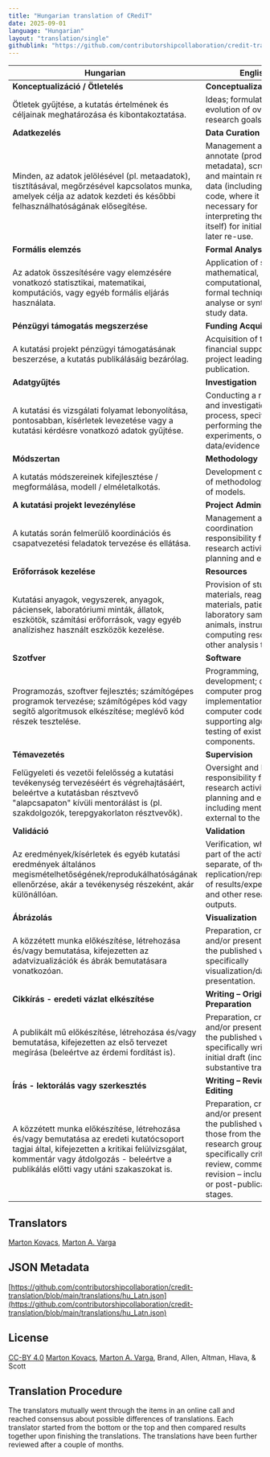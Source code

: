 ```yaml
---
title: "Hungarian translation of CRediT"
date: 2025-09-01
language: "Hungarian"
layout: "translation/single"
githublink: "https://github.com/contributorshipcollaboration/credit-translation/blob/main/translations/hu_Latn.json"
---
```


| Hungarian | English |
| --- | --- |
| **Konceptualizáció / Ötletelés** | **Conceptualization** |
| Ötletek gyűjtése, a kutatás értelmének és céljainak meghatározása és kibontakoztatása. | Ideas; formulation or evolution of overarching research goals and aims. |
| **Adatkezelés** | **Data Curation** |
| Minden, az adatok jelölésével (pl. metaadatok), tisztításával, megőrzésével kapcsolatos munka, amelyek célja az adatok kezdeti és későbbi felhasználhatóságának elősegítése. | Management activities to annotate (produce metadata), scrub data and maintain research data (including software code, where it is necessary for interpreting the data itself) for initial use and later re-use. |
| **Formális elemzés** | **Formal Analysis** |
| Az adatok összesítésére vagy elemzésére vonatkozó statisztikai, matematikai, komputációs, vagy egyéb formális eljárás használata. | Application of statistical, mathematical, computational, or other formal techniques to analyse or synthesize study data. |
| **Pénzügyi támogatás megszerzése** | **Funding Acquisition** |
| A kutatási projekt pénzügyi támogatásának beszerzése, a kutatás publikálásáig bezárólag. | Acquisition of the financial support for the project leading to this publication. |
| **Adatgyűjtés** | **Investigation** |
| A kutatási és vizsgálati folyamat lebonyolítása, pontosabban, kísérletek levezetése vagy a kutatási kérdésre vonatkozó adatok gyűjtése. | Conducting a research and investigation process, specifically performing the experiments, or data/evidence collection. |
| **Módszertan** | **Methodology** |
| A kutatás módszereinek kifejlesztése / megformálása, modell / elméletalkotás. | Development or design of methodology; creation of models. |
| **A kutatási projekt levezénylése** | **Project Administration** |
| A kutatás során felmerülő koordinációs és csapatvezetési feladatok tervezése és ellátása. | Management and coordination responsibility for the research activity planning and execution. |
| **Erőforrások kezelése** | **Resources** |
| Kutatási anyagok, vegyszerek, anyagok, páciensek, laboratóriumi minták, állatok, eszkötök, számítási erőforrások, vagy egyéb analízishez használt eszközök kezelése.  | Provision of study materials, reagents, materials, patients, laboratory samples, animals, instrumentation, computing resources, or other analysis tools. |
| **Szotfver** | **Software** |
| Programozás, szoftver fejlesztés; számítógépes programok tervezése; számítógépes kód vagy segítő algoritmusok elkészítése; meglévő kód részek tesztelése. | Programming, software development; designing computer programs; implementation of the computer code and supporting algorithms; testing of existing code components. |
| **Témavezetés** | **Supervision** |
| Felügyeleti és vezetői felelősség a kutatási tevékenység tervezéséért és végrehajtásáért, beleértve a kutatásban résztvevő "alapcsapaton" kívüli mentorálást is (pl. szakdolgozók, terepgyakorlaton résztvevők). | Oversight and leadership responsibility for the research activity planning and execution, including mentorship external to the core team. |
| **Validáció** | **Validation** |
| Az eredmények/kísérletek és egyéb kutatási eredmények általános megismételhetőségének/reprodukálhatóságának ellenőrzése, akár a tevékenység részeként, akár különállóan. | Verification, whether as a part of the activity or separate, of the overall replication/reproducibility of results/experiments and other research outputs. |
| **Ábrázolás** | **Visualization** |
| A közzétett munka előkészítése, létrehozása és/vagy bemutatása, kifejezetten az adatvizualizációk és ábrák bemutatásara vonatkozóan. | Preparation, creation and/or presentation of the published work, specifically visualization/data presentation. |
| **Cikkírás - eredeti vázlat elkészítése** | **Writing – Original Draft Preparation** |
| A publikált mű előkészítése, létrehozása és/vagy bemutatása, kifejezetten az első tervezet megírása (beleértve az érdemi fordítást is). | Preparation, creation and/or presentation of the published work, specifically writing the initial draft (including substantive translation). |
| **Írás - lektorálás vagy szerkesztés** | **Writing – Review & Editing** |
| A közzétett munka előkészítése, létrehozása és/vagy bemutatása az eredeti kutatócsoport tagjai által, kifejezetten a kritikai felülvizsgálat, kommentár vagy átdolgozás - beleértve a publikálás előtti vagy utáni szakaszokat is. | Preparation, creation and/or presentation of the published work by those from the original research group, specifically critical review, commentary or revision – including pre- or post-publication stages. |

## Translators

[Marton  Kovacs](https://orcid.org/0000-0002-8142-8492), [Marton A. Varga](https://orcid.org/0000-0002-8828-3070)

## JSON Metadata

[https://github.com/contributorshipcollaboration/credit-translation/blob/main/translations/hu_Latn.json](https://github.com/contributorshipcollaboration/credit-translation/blob/main/translations/hu_Latn.json)

## License

[CC-BY 4.0](https://creativecommons.org/licenses/by/4.0/) [Marton  Kovacs](https://orcid.org/0000-0002-8142-8492), [Marton A. Varga](https://orcid.org/0000-0002-8828-3070), Brand, Allen, Altman, Hlava, & Scott

## Translation Procedure

The translators mutually went through the items in an online call and reached consensus about possible differences of translations. Each translator started from the bottom or the top and then compared results together upon finishing the translations. The translations have been further reviewed after a couple of months.